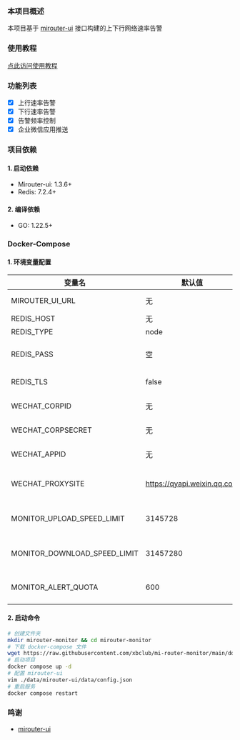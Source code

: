 ### 本项目概述

本项目基于 [mirouter-ui](https://github.com/Mirouterui/mirouter-ui) 接口构建的上下行网络速率告警

### 使用教程

[点此访问使用教程](https://www.yuque.com/yuqueyonghu3xsgin/igligh/rpr4oslh4nwt2pwv?singleDoc#)

### 功能列表

- [x] 上行速率告警
- [x] 下行速率告警
- [x] 告警频率控制
- [x] 企业微信应用推送

### 项目依赖

#### 1. 启动依赖

- Mirouter-ui: 1.3.6+
- Redis: 7.2.4+

#### 2. 编译依赖

- GO: 1.22.5+

### Docker-Compose

#### 1. 环境变量配置

| 变量名                          | 默认值                         | 描述                    |
|------------------------------|-----------------------------|-----------------------|
| MIROUTER_UI_URL              | 无                           | mirouter-ui 地址        |
| REDIS_HOST                   | 无                           | redis 地址              |
| REDIS_TYPE                   | node                        | redis 类型              |
| REDIS_PASS                   | 空                           | redis 密码 `没有不要添加这个变量` |
| REDIS_TLS                    | false                       | redis 是否开启tls         |
| WECHAT_CORPID                | 无                           | 企业微信 企业秘钥             |
| WECHAT_CORPSECRET            | 无                           | 企业微信 应用秘钥             |
| WECHAT_APPID                 | 无                           | 企业微信 应用ID             |
| WECHAT_PROXYSITE             | https://qyapi.weixin.qq.com | 企业微信 api接口域名          |
| MONITOR_UPLOAD_SPEED_LIMIT   | 3145728                     | 上行告警速率阈值 单位B/s        |
| MONITOR_DOWNLOAD_SPEED_LIMIT | 31457280                    | 下行告警速率阈值 单位B/s        |
| MONITOR_ALERT_QUOTA          | 600                         | 重复告警间隔 单位 s           |
#### 2. 启动命令
```bash
# 创建文件夹
mkdir mirouter-monitor && cd mirouter-monitor
# 下载 docker-compose 文件
wget https://raw.githubusercontent.com/xbclub/mi-router-monitor/main/docker-compose.yml
# 启动项目
docker compose up -d
# 配置 mirouter-ui
vim ./data/mirouter-ui/data/config.json
# 重启服务
docker compose restart
```

### 鸣谢

- [mirouter-ui](https://github.com/Mirouterui/mirouter-ui)